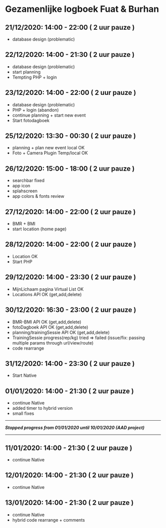 # Gezamenlijke logboek Fuat & Burhan

## 21/12/2020: 14:00 - 22:00 ( 2 uur pauze ) 
* database design (problematic) 

## 22/12/2020: 14:00 - 21:30 ( 2 uur pauze ) 
* database design (problematic)
* start planning
* Tempting PHP + login

## 23/12/2020: 14:00 - 22:00 ( 2 uur pauze ) 
* database design (problematic) 
* PHP + login (abandon)
* continue planning + start new event
* Start fotodagboek

## 25/12/2020: 13:30 - 00:30 ( 2 uur pauze )
* planning + plan new event local OK
* Foto + Camera Plugin Temp/local OK 

## 26/12/2020: 15:00 - 18:00 ( 2 uur pauze ) 
* searchbar fixed
* app icon
* splahscreen
* app colors & fonts review

## 27/12/2020: 14:00 - 22:00 ( 2 uur pauze ) 
* BMR + BMI
* start location (home page)

## 28/12/2020: 14:00 - 22:00 ( 2 uur pauze ) 
* Location OK
* Start PHP

## 29/12/2020: 14:00 - 23:30 ( 2 uur pauze ) 
* MijnLichaam pagina Virtual List OK
* Locations API OK (get,add,delete)

## 30/12/2020: 16:30 - 23:00 ( 2 uur pauze ) 
* BMR-BMI API OK (get,add,delete)
* fotoDagboek API OK (get,add,delete)
* planning/trainingSessie API OK (get,add,delete)
* TrainingSessie progress(rep/kg) tried => failed (issue/fix: passing multiple params through url/view/route)
* code rearrange

## 31/12/2020: 14:00 - 23:30 ( 2 uur pauze ) 
* Start Native

## 01/01/2020: 14:00 - 21:30 ( 2 uur pauze ) 
* continue Native
* added timer to hybrid version
* small fixes

---
__*Stopped progress from 01/01/2020 until 10/01/2020 (AAD project)*__

---

## 11/01/2020: 14:00 - 21:30 ( 2 uur pauze ) 
* continue Native


## 12/01/2020: 14:00 - 21:30 ( 2 uur pauze ) 
* continue Native


## 13/01/2020: 14:00 - 21:30 ( 2 uur pauze ) 
* continue Native
* hybrid code rearrange + comments



